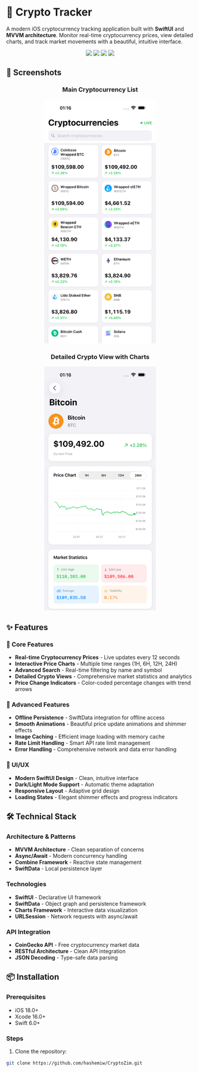 # 🚀 Crypto Tracker

A modern iOS cryptocurrency tracking application built with **SwiftUI** and **MVVM architecture**. Monitor real-time cryptocurrency prices, view detailed charts, and track market movements with a beautiful, intuitive interface.

<p align="center">
  <img src="https://img.shields.io/badge/Swift-6.0-orange?style=for-the-badge&logo=swift" />
  <img src="https://img.shields.io/badge/iOS-18.0+-blue?style=for-the-badge&logo=apple" />
  <img src="https://img.shields.io/badge/SwiftUI-5.0+-blue?style=for-the-badge&logo=swift" />
  <img src="https://img.shields.io/badge/Architecture-MVVM-green?style=for-the-badge" />
</p>

## 📸 Screenshots

<div align="center">

### Main Cryptocurrency List
<img src="https://github.com/hashemiw/CryptoZim/raw/main/IMG_0008.png" width="300" alt="Crypto List">

### Detailed Crypto View with Charts  
<img src="https://github.com/hashemiw/CryptoZim/raw/main/IMG_0007.png" width="300" alt="Detail View">

</div>

## ✨ Features

### 🎯 Core Features
- **Real-time Cryptocurrency Prices** - Live updates every 12 seconds
- **Interactive Price Charts** - Multiple time ranges (1H, 6H, 12H, 24H)
- **Advanced Search** - Real-time filtering by name and symbol
- **Detailed Crypto Views** - Comprehensive market statistics and analytics
- **Price Change Indicators** - Color-coded percentage changes with trend arrows

### 🚀 Advanced Features
- **Offline Persistence** - SwiftData integration for offline access
- **Smooth Animations** - Beautiful price update animations and shimmer effects
- **Image Caching** - Efficient image loading with memory cache
- **Rate Limit Handling** - Smart API rate limit management
- **Error Handling** - Comprehensive network and data error handling

### 🎨 UI/UX
- **Modern SwiftUI Design** - Clean, intuitive interface
- **Dark/Light Mode Support** - Automatic theme adaptation
- **Responsive Layout** - Adaptive grid design
- **Loading States** - Elegant shimmer effects and progress indicators

## 🛠️ Technical Stack

### Architecture & Patterns
- **MVVM Architecture** - Clean separation of concerns
- **Async/Await** - Modern concurrency handling
- **Combine Framework** - Reactive state management
- **SwiftData** - Local persistence layer

### Technologies
- **SwiftUI** - Declarative UI framework
- **SwiftData** - Object graph and persistence framework
- **Charts Framework** - Interactive data visualization
- **URLSession** - Network requests with async/await

### API Integration
- **CoinGecko API** - Free cryptocurrency market data
- **RESTful Architecture** - Clean API integration
- **JSON Decoding** - Type-safe data parsing

## 📦 Installation

### Prerequisites
- iOS 18.0+
- Xcode 16.0+
- Swift 6.0+

### Steps
1. Clone the repository:
```bash
git clone https://github.com/hashemiw/CryptoZim.git

